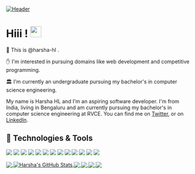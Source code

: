 [![Header](https://raw.githubusercontent.com/MartinHeinz/MartinHeinz/master/readme_header.png "Header")](https://martinheinz.dev/)

# Hiii ! <img src="https://raw.githubusercontent.com/MartinHeinz/MartinHeinz/master/wave.gif" width="30px" height="30px" />
👊 This is @harsha-hl .

✋ I'm interested in pursuing domains like web development and competitive programming.

🏛️ I'm currently an undergraduate pursuing my bachelor's in computer science engineering.

My name is Harsha HL and I'm an aspiring software developer. I'm from India, living in Bengaluru and am currently pursuing my bachelor's in computer science engineering at RVCE. You can find me on [Twitter](https://twitter.com/hl_harsha),  or on [LinkedIn](https://www.linkedin.com/in/harsha-hl-3b4b79208/).

## 🔧 Technologies & Tools
![](https://img.shields.io/badge/OS-Linux-informational?style=flat&logo=linux&logoColor=white&color=2bbc8a)
![](https://img.shields.io/badge/Editor-IntelliJ_IDEA-informational?style=flat&logo=intellij-idea&logoColor=white&color=2bbc8a)
![](https://img.shields.io/badge/Code-Python-informational?style=flat&logo=python&logoColor=white&color=2bbc8a)
![](https://img.shields.io/badge/Code-JavaScript-informational?style=flat&logo=javascript&logoColor=white&color=2bbc8a)
![](https://img.shields.io/badge/Code-Golang-informational?style=flat&logo=go&logoColor=white&color=2bbc8a)
![](https://img.shields.io/badge/Code-Make-informational?style=flat&logo=cmake&logoColor=white&color=2bbc8a)
![](https://img.shields.io/badge/Code-Vue-informational?style=flat&logo=vue.js&logoColor=white&color=2bbc8a)
![](https://img.shields.io/badge/Shell-Bash-informational?style=flat&logo=gnu-bash&logoColor=white&color=2bbc8a)
![](https://img.shields.io/badge/Tools-PostgreSQL-informational?style=flat&logo=postgresql&logoColor=white&color=2bbc8a)
![](https://img.shields.io/badge/Tools-Docker-informational?style=flat&logo=docker&logoColor=white&color=2bbc8a)
![](https://img.shields.io/badge/Tools-Kubernetes-informational?style=flat&logo=kubernetes&logoColor=white&color=2bbc8a)
![](https://img.shields.io/badge/Tools-Red_Hat_OpenShift-informational?style=flat&logo=red-hat-open-shift&logoColor=white&color=2bbc8a)
![](https://img.shields.io/badge/Cloud-Digital_Ocean-informational?style=flat&logo=digitalocean&logoColor=white&color=2bbc8a) 

<a href="https://github.com/harsha-hl/harsha-hl">
  <img align="center" src="https://github-readme-stats.vercel.app/api/top-langs/?username=harsha-hl&hide=css,python,html&title_color=ffffff&text_color=cccccc&icon_color=80e27e&bg_color=000000&langs_count=3" />
</a>
<a href="https://github.com/harsha-hl/harsha-hl">
  <img align="center" src="https://github-readme-stats.vercel.app/api?username=harsha-hl&show_icons=true&line_height=27&count_private=true&title_color=ffffff&text_color=cccccc&icon_color=80e27e&bg_color=000000" alt="Harsha's GitHub Stats" />
</a>
<a href="https://github.com/harsha-hl/CS50_Final_Project">
  <img align="center" src="https://github-readme-stats.vercel.app/api/pin/?username=harsha-hl&repo=CS50_Final_Project&title_color=ffffff&text_color=cccccc&icon_color=80e27e&bg_color=000000" />
</a>
<a href="https://github.com/harsha-hl/Huffman_Coding">
  <img align="center" src="https://github-readme-stats.vercel.app/api/pin/?username=harsha-hl&repo=Huffman_Coding&title_color=ffffff&text_color=cccccc&icon_color=80e27e&bg_color=000000" />
</a> 
<a href="https://github.com/harsha-hl/Blockchain-Hackathon">
  <img align="center" src="https://github-readme-stats.vercel.app/api/pin/?username=harsha-hl&repo=Blockchain-Hackathon&title_color=ffffff&text_color=cccccc&icon_color=80e27e&bg_color=000000" />
</a> 
<a href="https://github.com/harsha-hl/HPCC-Hackathon">
  <img align="center" src="https://github-readme-stats.vercel.app/api/pin/?username=harsha-hl&repo=HPCC-Hackathon&title_color=ffffff&text_color=cccccc&icon_color=80e27e&bg_color=000000" />
</a> 
<!-- links to social media icons -->

<!-- icons with padding -->

[1.1]: http://i.imgur.com/tXSoThF.png (twitter icon with padding)
[2.1]: http://i.imgur.com/0o48UoR.png (github icon with padding)

<!-- icons without padding -->

[1.2]: http://i.imgur.com/wWzX9uB.png (twitter icon without padding)
[2.2]: http://i.imgur.com/9I6NRUm.png (github icon without padding)
[3.2]: https://raw.githubusercontent.com/MartinHeinz/MartinHeinz/master/linkedin-3-16.png (LinkedIn icon without padding)


<!-- links to your social media accounts -->

[1]: https://twitter.com/Martin_Heinz_
[2]: https://github.com/MartinHeinz
[3]: https://www.linkedin.com/in/heinz-martin/


<!-- Resources -->
<!-- Icons: https://simpleicons.org/ -->
<!-- GitHub Stats: https://github.com/anuraghazra/github-readme-stats -->
<!-- Emojis: https://emojipedia.org/emoji/ -->
<!-- HTML Emojis: https://www.fileformat.info/index.htm -->
<!-- Shields: https://shields.io/ -->
<!-- Awesome GitHub Profile README: https://github.com/abhisheknaiidu/awesome-github-profile-readme -->
